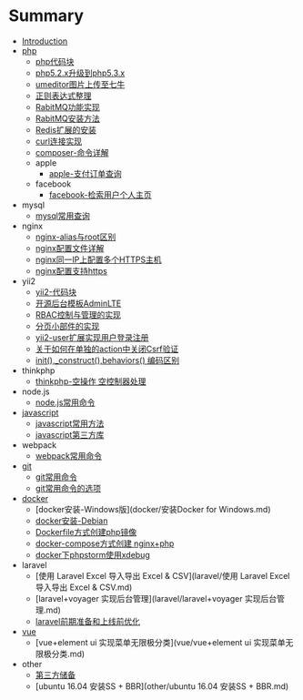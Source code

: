 # Summary

* [Introduction](README.md)
* [php](php.md)
  * [php代码块](php/php代码块.md)
  * [php5.2.x升级到php5.3.x](php/php5.2.x升级到php5.3.x.md)
  * [umeditor图片上传至七牛](php/umeditor图片上传至七牛.md)
  * [正则表达式整理](php/正则表达式整理.md)
  * [RabitMQ功能实现](php/rabbitmq功能实现.md)
  * [RabitMQ安装方法](php/rabbitmq安装方法.md)
  * [Redis扩展的安装](php/redis扩展的安装.md)
  * [curl连接实现](php/curl连接实现.md)
  * [composer-命令详解](php/composer常用命令.md)
  * apple
    * [apple-支付订单查询](php/apple/apple支付订单查询.md)
  * facebook
    * [facebook-检索用户个人主页](php/facebook/facebook检索用户个人主页.md)
* mysql
  * [mysql常用查询](mysql/mysql常用查询.md)
* nginx
  * [nginx-alias与root区别](nginx/nginx-alias与root区别.md)
  * [nginx配置文件详解](nginx/nginx配置文件详解.md)
  * [nginx同一IP上配置多个HTTPS主机](nginx/nginx同一IP配置多个https主机.md)
  * [nginx配置支持https](nginx/nginx配置支持https.md)
* yii2
  * [yii2-代码块](yii2/yii2代码块.md)
  * [开源后台模板AdminLTE](yii2/使用开源后台模板adminlte.md)
  * [RBAC控制与管理的实现](yii2/后台实现rbac权限管理方法.md)
  * [分页小部件的实现](yii2/分页小部件的实现.md)
  * [yii2-user扩展实现用户登录注册](yii2/yii2-user扩展实现用户登录注册.md)
  * [关于如何在单独的action中关闭Csrf验证](yii2/在单独的action中关闭csrf验证.md)
  * [init\(\),\_construct\(\),behaviors\(\) 编码区别](yii2/init%28%29,_construct%28%29,behaviors%28%29编码区别.md)
* thinkphp
  * [thinkphp-空操作 空控制器处理](thinkphp/thinkphp-空操作-空控制器处理.md)
* node.js
  * [node.js常用命令](node.js/Node.js-常用命令.md)
* [javascript](javascript.md)
  * [javascript常用方法](javascript/javascript常用方法.md)
  * [javascript第三方库](javascript/javascript第三方库.md)
* webpack
  * [webpack常用命令](webpack/webpack-常用命令.md)
* [git](git.md)
  * [git常用命令](git/git常用命令.md)
  * [git常用命令的选项](git/git常用命令选项.md)
* [docker](docker.md)
  * [docker安装-Windows版](docker/安装Docker for Windows.md)
  * [docker安装-Debian](docker/docker安装-debian.md)
  * [Dockerfile方式创建php镜像](docker/dockerfile创建镜像.md)
  * [docker-compose方式创建 nginx+php](docker/docker-compose方式创建nginx+php.md)
  * [docker下phpstorm使用xdebug](docker/docker下phpstorm使用xdebug.md)
* laravel
  * [使用 Laravel Excel 导入导出 Excel & CSV](laravel/使用 Laravel Excel 导入导出 Excel & CSV.md)
  * [laravel+voyager 实现后台管理](laravel/laravel+voyager 实现后台管理.md)
  * [laravel前期准备和上线前优化](laravel/laravel前期准备和上线前优化.md)
* [vue](vue.md)
  * [vue+element ui 实现菜单无限极分类](vue/vue+element ui 实现菜单无限极分类.md)
* other
  * [第三方储备](other/di-san-fang-chu-bei.md)
  * [ubuntu 16.04 安装SS + BBR](other/ubuntu 16.04 安装SS + BBR.md)

